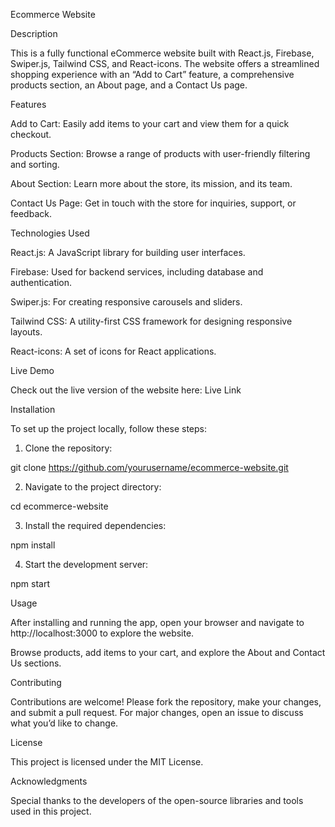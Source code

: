 Ecommerce Website

Description

This is a fully functional eCommerce website built with React.js, Firebase, Swiper.js, Tailwind CSS, and React-icons. The website offers a streamlined shopping experience with an “Add to Cart” feature, a comprehensive products section, an About page, and a Contact Us page.

Features

Add to Cart: Easily add items to your cart and view them for a quick checkout.

Products Section: Browse a range of products with user-friendly filtering and sorting.

About Section: Learn more about the store, its mission, and its team.

Contact Us Page: Get in touch with the store for inquiries, support, or feedback.


Technologies Used

React.js: A JavaScript library for building user interfaces.

Firebase: Used for backend services, including database and authentication.

Swiper.js: For creating responsive carousels and sliders.

Tailwind CSS: A utility-first CSS framework for designing responsive layouts.

React-icons: A set of icons for React applications.


Live Demo

Check out the live version of the website here: Live Link <!-- Replace # with your actual live link -->

Installation

To set up the project locally, follow these steps:

1. Clone the repository:

git clone https://github.com/yourusername/ecommerce-website.git


2. Navigate to the project directory:

cd ecommerce-website


3. Install the required dependencies:

npm install


4. Start the development server:

npm start



Usage

After installing and running the app, open your browser and navigate to http://localhost:3000 to explore the website.

Browse products, add items to your cart, and explore the About and Contact Us sections.


Contributing

Contributions are welcome! Please fork the repository, make your changes, and submit a pull request. For major changes, open an issue to discuss what you’d like to change.

License

This project is licensed under the MIT License.

Acknowledgments

Special thanks to the developers of the open-source libraries and tools used in this project.
